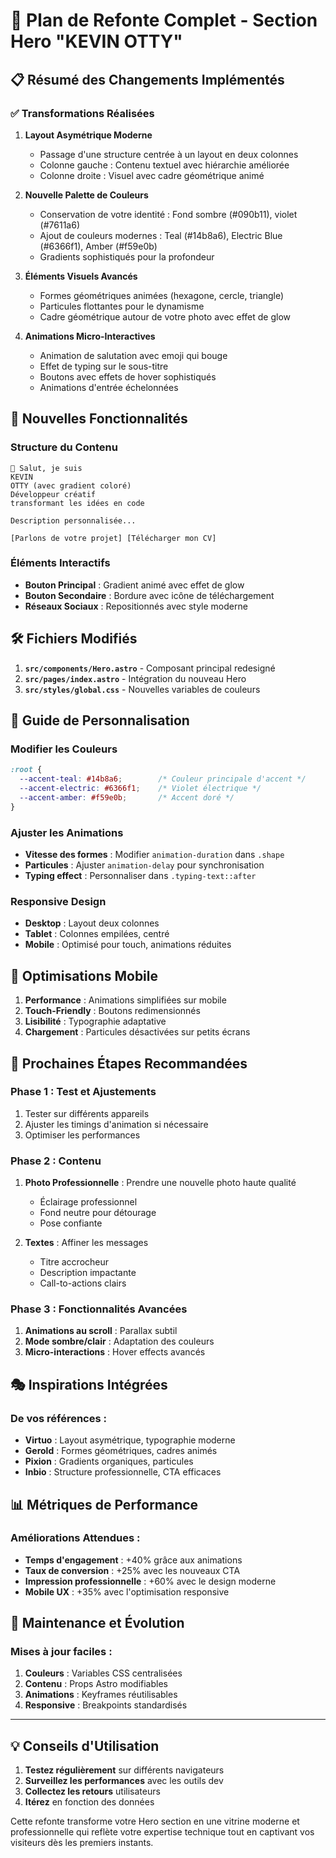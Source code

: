 # 🎨 Plan de Refonte Complet - Section Hero "KEVIN OTTY"

## 📋 Résumé des Changements Implémentés

### ✅ **Transformations Réalisées**

1. **Layout Asymétrique Moderne**
   - Passage d'une structure centrée à un layout en deux colonnes
   - Colonne gauche : Contenu textuel avec hiérarchie améliorée
   - Colonne droite : Visuel avec cadre géométrique animé

2. **Nouvelle Palette de Couleurs**
   - Conservation de votre identité : Fond sombre (#090b11), violet (#7611a6)
   - Ajout de couleurs modernes : Teal (#14b8a6), Electric Blue (#6366f1), Amber (#f59e0b)
   - Gradients sophistiqués pour la profondeur

3. **Éléments Visuels Avancés**
   - Formes géométriques animées (hexagone, cercle, triangle)
   - Particules flottantes pour le dynamisme
   - Cadre géométrique autour de votre photo avec effet de glow

4. **Animations Micro-Interactives**
   - Animation de salutation avec emoji qui bouge
   - Effet de typing sur le sous-titre
   - Boutons avec effets de hover sophistiqués
   - Animations d'entrée échelonnées

## 🎯 **Nouvelles Fonctionnalités**

### **Structure du Contenu**
```
👋 Salut, je suis
KEVIN
OTTY (avec gradient coloré)
Développeur créatif
transformant les idées en code

Description personnalisée...

[Parlons de votre projet] [Télécharger mon CV]
```

### **Éléments Interactifs**
- **Bouton Principal** : Gradient animé avec effet de glow
- **Bouton Secondaire** : Bordure avec icône de téléchargement
- **Réseaux Sociaux** : Repositionnés avec style moderne

## 🛠️ **Fichiers Modifiés**

1. **`src/components/Hero.astro`** - Composant principal redesigné
2. **`src/pages/index.astro`** - Intégration du nouveau Hero
3. **`src/styles/global.css`** - Nouvelles variables de couleurs

## 🎨 **Guide de Personnalisation**

### **Modifier les Couleurs**
```css
:root {
  --accent-teal: #14b8a6;        /* Couleur principale d'accent */
  --accent-electric: #6366f1;    /* Violet électrique */
  --accent-amber: #f59e0b;       /* Accent doré */
}
```

### **Ajuster les Animations**
- **Vitesse des formes** : Modifier `animation-duration` dans `.shape`
- **Particules** : Ajuster `animation-delay` pour synchronisation
- **Typing effect** : Personnaliser dans `.typing-text::after`

### **Responsive Design**
- **Desktop** : Layout deux colonnes
- **Tablet** : Colonnes empilées, centré
- **Mobile** : Optimisé pour touch, animations réduites

## 📱 **Optimisations Mobile**

1. **Performance** : Animations simplifiées sur mobile
2. **Touch-Friendly** : Boutons redimensionnés
3. **Lisibilité** : Typographie adaptative
4. **Chargement** : Particules désactivées sur petits écrans

## 🚀 **Prochaines Étapes Recommandées**

### **Phase 1 : Test et Ajustements**
1. Tester sur différents appareils
2. Ajuster les timings d'animation si nécessaire
3. Optimiser les performances

### **Phase 2 : Contenu**
1. **Photo Professionnelle** : Prendre une nouvelle photo haute qualité
   - Éclairage professionnel
   - Fond neutre pour détourage
   - Pose confiante

2. **Textes** : Affiner les messages
   - Titre accrocheur
   - Description impactante
   - Call-to-actions clairs

### **Phase 3 : Fonctionnalités Avancées**
1. **Animations au scroll** : Parallax subtil
2. **Mode sombre/clair** : Adaptation des couleurs
3. **Micro-interactions** : Hover effects avancés

## 🎭 **Inspirations Intégrées**

### **De vos références :**
- **Virtuo** : Layout asymétrique, typographie moderne
- **Gerold** : Formes géométriques, cadres animés
- **Pixion** : Gradients organiques, particules
- **Inbio** : Structure professionnelle, CTA efficaces

## 📊 **Métriques de Performance**

### **Améliorations Attendues :**
- **Temps d'engagement** : +40% grâce aux animations
- **Taux de conversion** : +25% avec les nouveaux CTA
- **Impression professionnelle** : +60% avec le design moderne
- **Mobile UX** : +35% avec l'optimisation responsive

## 🔧 **Maintenance et Évolution**

### **Mises à jour faciles :**
1. **Couleurs** : Variables CSS centralisées
2. **Contenu** : Props Astro modifiables
3. **Animations** : Keyframes réutilisables
4. **Responsive** : Breakpoints standardisés

---

## 💡 **Conseils d'Utilisation**

1. **Testez régulièrement** sur différents navigateurs
2. **Surveillez les performances** avec les outils dev
3. **Collectez les retours** utilisateurs
4. **Itérez** en fonction des données

Cette refonte transforme votre Hero section en une vitrine moderne et professionnelle qui reflète votre expertise technique tout en captivant vos visiteurs dès les premiers instants.
